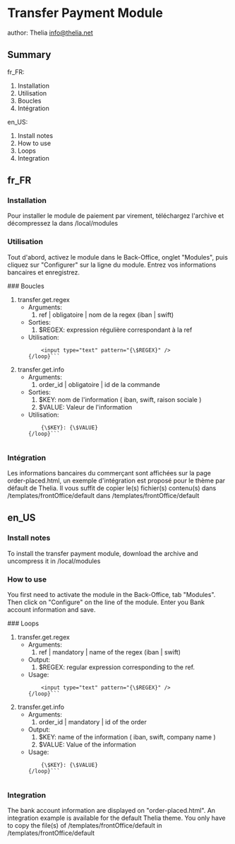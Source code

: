 Transfer Payment Module
=======================
author: Thelia <info@thelia.net>

Summary
-------

fr_FR:
1.  Installation
2.  Utilisation
3.  Boucles
4.  Intégration

en_US:
1.  Install notes
2.  How to use
3.  Loops
4.  Integration


fr_FR
-----

### Installation

Pour installer le module de paiement par virement, téléchargez l'archive et décompressez la dans <dossier de thelia>/local/modules

### Utilisation

Tout d'abord, activez le module dans le Back-Office, onglet "Modules", puis cliquez sur "Configurer" sur la ligne du module.
Entrez vos informations bancaires et enregistrez.

### Boucles
1.  transfer.get.regex
    - Arguments:
        1. ref | obligatoire | nom de la regex (iban | swift)
    - Sorties:
        1. \$REGEX: expression régulière correspondant à la ref
    - Utilisation:
        ```{loop type="transfer.get.regex" name="yourloopname" ref="iban"}
            <input type="text" pattern="{\$REGEX}" />
        {/loop}```
2.  transfer.get.info
    - Arguments:
        1. order_id | obligatoire | id de la commande
    - Sorties:
        1. \$KEY: nom de l'information ( iban, swift, raison sociale )
        2. \$VALUE: Valeur de l'information
    - Utilisation:
        ```{loop type="transfer.get.info" name="yourloopname" order_id=$ID}
            {\$KEY}: {\$VALUE}
        {/loop}```


### Intégration

Les informations bancaires du commerçant sont affichées sur la page order-placed.html,
un exemple d'intégration est proposé pour le thème par défault de Thelia.
Il vous suffit de copier le(s) fichier(s) contenu(s) dans <dossier du module>/templates/frontOffice/default
dans <dossier de Thelia>/templates/frontOffice/default

en_US
-----

### Install notes

To install the transfer payment module, download the archive and uncompress it in <path to thelia>/local/modules

### How to use

You first need to activate the module in the Back-Office, tab "Modules". Then click on "Configure" on the line of the module.
Enter you Bank account information and save.

### Loops
1.  transfer.get.regex
    - Arguments:
        1. ref | mandatory | name of the regex (iban | swift)
    - Output:
        1. \$REGEX: regular expression corresponding to the ref.
    - Usage:
        ```{loop type="transfer.get.regex" name="yourloopname" ref="iban"}
            <input type="text" pattern="{\$REGEX}" />
        {/loop}```
2.  transfer.get.info
    - Arguments:
        1. order_id | mandatory | id of the order
    - Output:
        1. \$KEY: name of the information ( iban, swift, company name )
        2. \$VALUE: Value of the information
    - Usage:
        ```{loop type="transfer.get.info" name="yourloopname" order_id=$ID}
            {\$KEY}: {\$VALUE}
        {/loop}```


### Integration

The bank account information are displayed on "order-placed.html".
An integration example is available for the default Thelia theme.
You only have to copy the file(s) of <path to module>/templates/frontOffice/default
in <path to Thelia>/templates/frontOffice/default